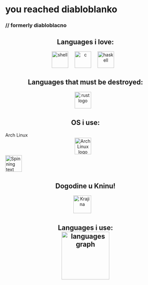 # you reached diabloblanko
### // formerly diabloblacno


<h2 align="center">Languages i love:</h2>


<div align="center">
  <img src="https://cdn.jsdelivr.net/gh/devicons/devicon/icons/bash/bash-original.svg" height="52" alt="shell"  />
  <img width="12" />
  <img src="https://cdn.jsdelivr.net/gh/devicons/devicon/icons/c/c-original.svg" height="52" alt="c " />
  <img width="12" />
  <img src="https://cdn.jsdelivr.net/gh/devicons/devicon/icons/haskell/haskell-original.svg" height="52" alt="haskell" />
  <img width="12" />
  </div>

<h2 align="center"> Languages that must be destroyed:</h2>
<div align="center">
  <img src="https://cdn.jsdelivr.net/gh/devicons/devicon/icons/rust/rust-original.svg" height="52" alt="rust logo"  />
  <img width="12" />
 </div>

<h2 align="center"> OS i use:</h2>
<div align="left"> Arch Linux</div>
<div align="center">
  <img src="https://img.icons8.com/color/512/arch-linux.png" height=52" alt="Arch Linux logo"/>
  <img width=12 />
</div>

<div align="left">
  <img src="https://freshports.org/images/notbug.gif" height="52" alt="Spinning text 'Krajina'" />
  <img width="12" /> 
</div>


<h2 align="center"> Dogodine u Kninu!</h2>
<div align="center">
      <img src="https://web.archive.org/web/20120416153517if_/http://www.vladarsk.com/user/cimage/kra.gif" height="56" alt="Krajina" />
      <img width="16" />
</div>

<h2 align="center"> Languages i use:
<div align="center">
  <img src="https://github-readme-stats.vercel.app/api/top-langs/?username=diabloblanko&layout=compact&theme=nord&hide_title=true&card_width=150" height="150" alt="languages graph"  />
</div>

